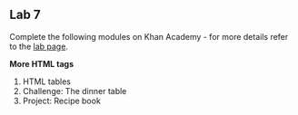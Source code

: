 ## Lab 7 

Complete the following modules on Khan Academy - for more details refer to the [lab page](../labs.md).

**More HTML tags**

1. HTML tables
2. Challenge: The dinner table
3. Project: Recipe book
